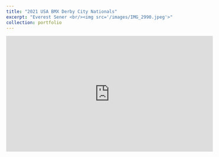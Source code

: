 ```yaml
---
title: "2021 USA BMX Derby City Nationals"
excerpt: "Everest Sener <br/><img src='/images/IMG_2990.jpeg'>"
collection: portfolio
---
```



<iframe width="560" height="315" src="https://www.youtube.com/embed/YclQcNvdig8?start=28626" title="YouTube video player" frameborder="0" allow="accelerometer; autoplay; clipboard-write; encrypted-media; gyroscope; picture-in-picture" allowfullscreen></iframe>
